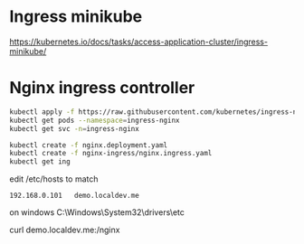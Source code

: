 # Ingress minikube

https://kubernetes.io/docs/tasks/access-application-cluster/ingress-minikube/

# Nginx ingress controller

```sh
kubectl apply -f https://raw.githubusercontent.com/kubernetes/ingress-nginx/controller-v1.3.1/deploy/static/provider/cloud/deploy.yaml
kubectl get pods --namespace=ingress-nginx
kubectl get svc -n=ingress-nginx

kubectl create -f nginx.deployment.yaml
kubectl create -f nginx-ingress/nginx.ingress.yaml
kubectl get ing
```

edit /etc/hosts to match
```/etc/hosts
192.168.0.101	demo.localdev.me
```

on windows C:\Windows\System32\drivers\etc

curl demo.localdev.me:<node-port-ingress>/nginx
